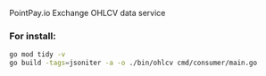 PointPay.io Exchange OHLCV data service 

### For install:

```bash
go mod tidy -v
go build -tags=jsoniter -a -o ./bin/ohlcv cmd/consumer/main.go
